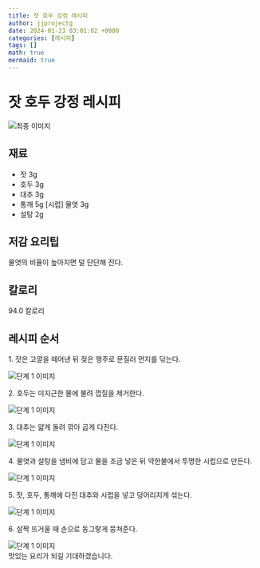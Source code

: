 ```yaml
---
title: 잣 호두 강정 레시피
author: jjprojectg
date: 2024-01-23 03:01:02 +0000
categories: [레시피]
tags: []
math: true
mermaid: true
---
```

<meta name="og:type" content="website"/>
<meta charset="UTF-8"/>
<div class="header">
  <h1>잣 호두 강정 레시피</h1>
</div>

<div class="container my-4">
  <div class="row">
    <div class="col-12 col-md-6">
      <div class="recipe-image">
        <img src="http://www.foodsafetykorea.go.kr/uploadimg/20141117/20141117053740_1416213460828.jpg" class="step-image" alt="최종 이미지"/>
      </div>
    </div>
    <div class="col-12 col-md-6">
      <div class="ingredients">
        <h2>재료</h2>
        <ul class="card">
          <li> 잣 3g </li>
          <li>  호두 3g </li>
          <li>  대추 3g </li>
          <li>  통깨 5g [시럽] 물엿 3g </li>
          <li>  설탕 2g </li>
</ul>
      </div>
    </div>
    <div class="col-12 col-md-6">
      <div class="ingredients">
        <h2>저감 요리팁</h2>
        <div class="card"> 
          <p>
            물엿의 비율이 높아지면 덜 단단해 진다.
          </p>
        </div>
      </div>
      <div class="ingredients">
        <h2>칼로리</h2>
        <div class="card"> 
          <p>
            94.0 칼로리
          </p>
        </div>
      </div>
    </div>
  </div>

  <h2 class="my-4">레시피 순서</h2>
  <div class="card recipe-card">
    <div class="card-body recipe-step">
      <p class="card-text step-description">1. 잣은 고깔을 떼어낸 뒤 젖은 행주로 문질러 먼지를 닦는다.</p>
      <img src="http://www.foodsafetykorea.go.kr/uploadimg/cook/1004-1.jpg" alt="단계 1 이미지" class="step-image"/>
    </div>
  </div>
  <div class="card recipe-card">
    <div class="card-body recipe-step">
      <p class="card-text step-description">2. 호두는 미지근한 물에 불려 껍질을 제거한다.</p>
      <img src="http://www.foodsafetykorea.go.kr/uploadimg/cook/1004-2.jpg" alt="단계 1 이미지" class="step-image"/>
    </div>
  </div>
  <div class="card recipe-card">
    <div class="card-body recipe-step">
      <p class="card-text step-description">3. 대추는 얇게 돌려 깎아 곱게 다진다.</p>
      <img src="http://www.foodsafetykorea.go.kr/uploadimg/cook/1004-3.jpg" alt="단계 1 이미지" class="step-image"/>
    </div>
  </div>
  <div class="card recipe-card">
    <div class="card-body recipe-step">
      <p class="card-text step-description">4. 물엿과 설탕을 냄비에 담고 물을 조금 넣은 뒤 약한불에서 투명한 시럽으로 만든다.</p>
      <img src="http://www.foodsafetykorea.go.kr/uploadimg/cook/1004-4.jpg" alt="단계 1 이미지" class="step-image"/>
    </div>
  </div>
  <div class="card recipe-card">
    <div class="card-body recipe-step">
      <p class="card-text step-description">5. 잣, 호두, 통깨에 다진 대추와 시럽을 넣고 덩어리지게 섞는다.</p>
      <img src="http://www.foodsafetykorea.go.kr/uploadimg/cook/1004-5.jpg" alt="단계 1 이미지" class="step-image"/>
    </div>
  </div>
  <div class="card recipe-card">
    <div class="card-body recipe-step">
      <p class="card-text step-description">6. 살짝 뜨거울 때 손으로 동그랗게 뭉쳐준다.</p>
      <img src="http://www.foodsafetykorea.go.kr/uploadimg/cook/1004-6.jpg" alt="단계 1 이미지" class="step-image"/>
    </div>
  </div>

</div>
맛있는 요리가 되길 기대하겠습니다.
